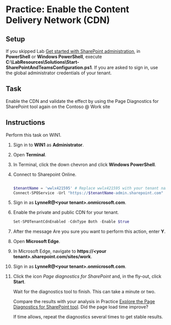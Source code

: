 # Practice: Enable the Content Delivery Network (CDN)

## Setup

If you skipped Lab [Get started with SharePoint administration](/Instructions/Labs/Get-started-with-SharePoint-administration.md), in **PowerShell** or **Windows PowerShell**, execute **C:\LabResources\Solutions\Start-SharePointAndTeamsConfiguration.ps1**. If you are asked to sign in, use the global administrator credentials of your tenant.

## Task

Enable the CDN and validate the effect by using the Page Diagnostics for SharePoint tool again on the Contoso @ Work site

## Instructions

Perform this task on WIN1.

1. Sign in to **WIN1** as **Administrator**.
1. Open **Terminal**.
1. In Terminal, click the down chevron and click **Windows PowerShell**.
1. Connect to Sharepoint Online.

    ````powershell
    
    $tenantName = 'wwlx421595' # Replace wwlx421595 with your tenant name
    Connect-SPOService -Url "https://$tenantName-admin.sharepoint.com"
    ````

1. Sign in as **LynneR@\<your tenant\>.onmicrosoft.com**.
1. Enable the private and public CDN for your tenant.

    ````powershell
    Set-SPOTenantCdnEnabled -CdnType Both -Enable $true
    ````

1. After the message Are you sure you want to perform this action, enter **Y**.
1. Open **Microsoft Edge**.
1. In Microsoft Edge, navigate to **https://\<your tenant\>.sharepoint.com/sites/work**.
1. Sign in as **LynneR@\<your tenant\>.onmicrosoft.com**.
1. Click the icon *Page diagnostics for SharePoint* and, in the fly-out, click **Start**.

    Wait for the diagnostics tool to finish. This can take a minute or two.

    Compare the results with your analysis in Practice [Explore the Page Diagnostics for SharePoint tool](./Explore-the-Page-Diagnostics-for-SharePoint-tool.md). Did the page load time improve?

    If time allows, repeat the diagnostics several times to get stable results.
